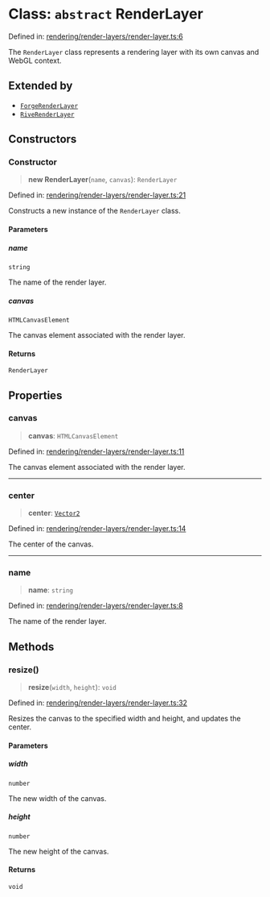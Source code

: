 # Class: `abstract` RenderLayer

Defined in: [rendering/render-layers/render-layer.ts:6](https://github.com/Forge-Game-Engine/Forge/blob/80c88dbc1226e2ea185d187b85121eb9c3da7ead/src/rendering/render-layers/render-layer.ts#L6)

The `RenderLayer` class represents a rendering layer with its own canvas and WebGL context.

## Extended by

- [`ForgeRenderLayer`](ForgeRenderLayer.md)
- [`RiveRenderLayer`](RiveRenderLayer.md)

## Constructors

### Constructor

> **new RenderLayer**(`name`, `canvas`): `RenderLayer`

Defined in: [rendering/render-layers/render-layer.ts:21](https://github.com/Forge-Game-Engine/Forge/blob/80c88dbc1226e2ea185d187b85121eb9c3da7ead/src/rendering/render-layers/render-layer.ts#L21)

Constructs a new instance of the `RenderLayer` class.

#### Parameters

##### name

`string`

The name of the render layer.

##### canvas

`HTMLCanvasElement`

The canvas element associated with the render layer.

#### Returns

`RenderLayer`

## Properties

### canvas

> **canvas**: `HTMLCanvasElement`

Defined in: [rendering/render-layers/render-layer.ts:11](https://github.com/Forge-Game-Engine/Forge/blob/80c88dbc1226e2ea185d187b85121eb9c3da7ead/src/rendering/render-layers/render-layer.ts#L11)

The canvas element associated with the render layer.

***

### center

> **center**: [`Vector2`](Vector2.md)

Defined in: [rendering/render-layers/render-layer.ts:14](https://github.com/Forge-Game-Engine/Forge/blob/80c88dbc1226e2ea185d187b85121eb9c3da7ead/src/rendering/render-layers/render-layer.ts#L14)

The center of the canvas.

***

### name

> **name**: `string`

Defined in: [rendering/render-layers/render-layer.ts:8](https://github.com/Forge-Game-Engine/Forge/blob/80c88dbc1226e2ea185d187b85121eb9c3da7ead/src/rendering/render-layers/render-layer.ts#L8)

The name of the render layer.

## Methods

### resize()

> **resize**(`width`, `height`): `void`

Defined in: [rendering/render-layers/render-layer.ts:32](https://github.com/Forge-Game-Engine/Forge/blob/80c88dbc1226e2ea185d187b85121eb9c3da7ead/src/rendering/render-layers/render-layer.ts#L32)

Resizes the canvas to the specified width and height, and updates the center.

#### Parameters

##### width

`number`

The new width of the canvas.

##### height

`number`

The new height of the canvas.

#### Returns

`void`
